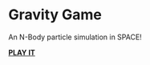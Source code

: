 # Gravity Game

An N-Body particle simulation in SPACE!

**[PLAY IT](https://d34qhkfl761lxv.cloudfront.net)**